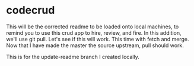 # codecrud
This will be the corrected readme to be loaded onto local machines, to remind you to use this crud app to hire, review, and fire.
In this addition, we'll use git pull.
Let's see if this will work.
This time with fetch and merge.
Now that I have made the master the source upstream, pull should work.

This is for the update-readme branch I created locally.




